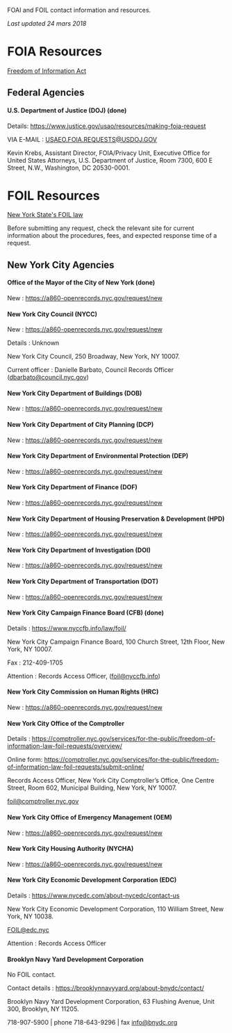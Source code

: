 FOAI and FOIL contact information and resources.

*Last updated 24 mars 2018*

# FOIA Resources

[Freedom of Information Act](http://www.dos.ny.gov/coog/foil2.html)

## Federal Agencies

#### U.S. Department of Justice (DOJ) (done)

Details: https://www.justice.gov/usao/resources/making-foia-request

VIA E-MAIL :  USAEO.FOIA.REQUESTS@USDOJ.GOV

Kevin Krebs, Assistant Director,
	FOIA/Privacy Unit,
		Executive Office for United States Attorneys,
			U.S. Department of Justice,
				Room 7300, 600 E Street, N.W.,
					Washington, DC 20530-0001.

# FOIL Resources

[New York State's FOIL law](http://www.dos.ny.gov/coog/foil2.html)

Before submitting any request, check the relevant site for current information about the procedures, fees, and expected response time of a request.

## New York City Agencies

#### Office of the Mayor of the City of New York  (done)

New :  https://a860-openrecords.nyc.gov/request/new


#### New York City Council (NYCC)

New :  https://a860-openrecords.nyc.gov/request/new

Details : Unknown

New York City Council,
	250 Broadway,
		New York, NY 10007.

Current officer : Danielle Barbato, Council Records Officer (dbarbato@council.nyc.gov)

#### New York City Department of Buildings (DOB)

New :  https://a860-openrecords.nyc.gov/request/new


#### New York City Department of City Planning (DCP)

New :  https://a860-openrecords.nyc.gov/request/new


#### New York City Department of Environmental Protection (DEP)

New :  https://a860-openrecords.nyc.gov/request/new


#### New York City Department of Finance (DOF)

New :  https://a860-openrecords.nyc.gov/request/new


#### New York City Department of Housing Preservation & Development (HPD)

New :  https://a860-openrecords.nyc.gov/request/new


#### New York City Department of Investigation (DOI)

New :  https://a860-openrecords.nyc.gov/request/new


#### New York City Department of Transportation (DOT)

New :  https://a860-openrecords.nyc.gov/request/new


#### New York City Campaign Finance Board (CFB) (done)

Details : https://www.nyccfb.info/law/foil/

New York City Campaign Finance Board,
	100 Church Street, 12th Floor,
		New York, NY 10007.

Fax : 212-409-1705

Attention :  Records Access Officer, (foil@nyccfb.info)


#### New York City Commission on Human Rights (HRC)

New :  https://a860-openrecords.nyc.gov/request/new


#### New York City Office of the Comptroller

Details :  https://comptroller.nyc.gov/services/for-the-public/freedom-of-information-law-foil-requests/overview/

Online form: https://comptroller.nyc.gov/services/for-the-public/freedom-of-information-law-foil-requests/submit-online/

Records Access Officer,
	New York City Comptroller’s Office,
		One Centre Street, Room 602,
			Municipal Building,
				New York, NY 10007.

foil@comptroller.nyc.gov


#### New York City Office of Emergency Management (OEM)

New :  https://a860-openrecords.nyc.gov/request/new


#### New York City Housing Authority (NYCHA)

New :  https://a860-openrecords.nyc.gov/request/new


#### New York City Economic Development Corporation (EDC)

Details : https://www.nycedc.com/about-nycedc/contact-us

New York City Economic Development Corporation, 
	110 William Street,
		New York, NY 10038.

FOIL@edc.nyc

Attention :  Records Access Officer 


#### Brooklyn Navy Yard Development Corporation

No FOIL contact.

Contact details :  https://brooklynnavyyard.org/about-bnydc/contact/

Brooklyn Navy Yard Development Corporation,
	63 Flushing Avenue, Unit 300,
		Brooklyn, NY 11205.

718-907-5900 | phone
718-643-9296 | fax
info@bnydc.org
